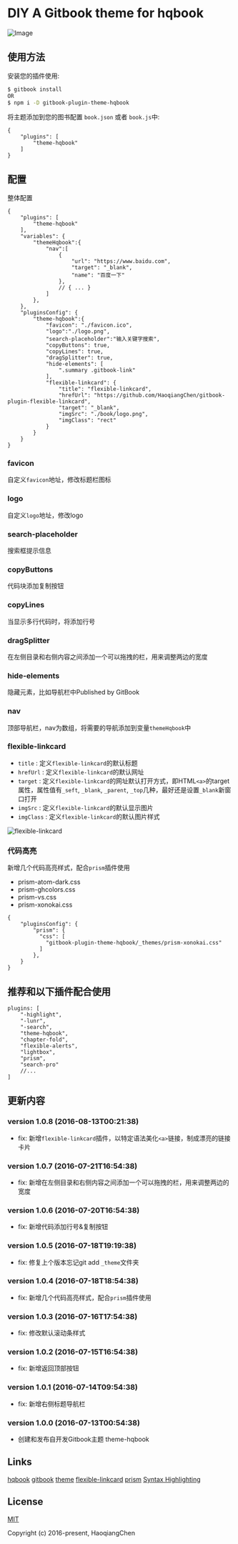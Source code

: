 # DIY A Gitbook theme for hqbook

![Image](https://github.com/HaoqiangChen/gitbook-plugin-theme-hqbook/raw/master/_assets/preview.png)

## 使用方法

安装您的插件使用:

```bash
$ gitbook install
OR
$ npm i -D gitbook-plugin-theme-hqbook
```

将主题添加到您的图书配置 `book.json` 或者 `book.js`中:

```json5
{
    "plugins": [
        "theme-hqbook"
    ]
}
```

## 配置

整体配置

```json5
{
    "plugins": [
        "theme-hqbook"
    ],
    "variables": {
        "themeHqbook":{
            "nav":[
                {
                    "url": "https://www.baidu.com",
                    "target": "_blank",
                    "name": "百度一下"
                },
                // { ... }
            ]
        },
    },
    "pluginsConfig": {
        "theme-hqbook":{
            "favicon": "./favicon.ico",
            "logo":"./logo.png",
            "search-placeholder":"输入关键字搜索",
			"copyButtons": true,
			"copyLines": true,
			"dragSplitter": true,
            "hide-elements": [
                ".summary .gitbook-link"
            ],
            "flexible-linkcard": {
                "title": "flexible-linkcard",
                "hrefUrl": "https://github.com/HaoqiangChen/gitbook-plugin-flexible-linkcard",
                "target": "_blank",
                "imgSrc": "./book/logo.png",
                "imgClass": "rect"
            }
        }
    }
}
```

### favicon
自定义`favicon`地址，修改标题栏图标

### logo
自定义`logo`地址，修改logo

### search-placeholder
搜索框提示信息

### copyButtons
代码块添加复制按钮

### copyLines
当显示多行代码时，将添加行号

### dragSplitter
在左侧目录和右侧内容之间添加一个可以拖拽的栏，用来调整两边的宽度

### hide-elements
隐藏元素，比如导航栏中Published by GitBook

### nav
顶部导航栏，nav为数组，将需要的导航添加到变量`themeHqbook`中

### flexible-linkcard

* `title` : 定义`flexible-linkcard`的默认标题
* `hrefUrl` : 定义`flexible-linkcard`的默认网址
* `target` : 定义`flexible-linkcard`的网址默认打开方式，即HTML`<a>`的target属性，属性值有`_seft`, `_blank`, `_parent`, `_top`几种，最好还是设置`_blank`新窗口打开
* `imgSrc` : 定义`flexible-linkcard`的默认显示图片
* `imgClass` : 定义`flexible-linkcard`的默认图片样式

![flexible-linkcard](https://github.com/HaoqiangChen/gitbook-plugin-theme-hqbook/raw/master/_assets/flexible-linkcard.png)

### 代码高亮

新增几个代码高亮样式，配合`prism`插件使用
* prism-atom-dark.css
* prism-ghcolors.css
* prism-vs.css
* prism-xonokai.css
```json5
{
    "pluginsConfig": {
        "prism": {
          "css": [
            "gitbook-plugin-theme-hqbook/_themes/prism-xonokai.css"
          ]
        },
    }
}
```

## 推荐和以下插件配合使用

```
plugins: [
    "-highlight",
    "-lunr",
    "-search",
    "theme-hqbook",
    "chapter-fold",
    "flexible-alerts",
    "lightbox",
    "prism",
    "search-pro"
    //...
]
```

## 更新内容

### version 1.0.8 (2016-08-13T00:21:38)

* fix: 新增`flexible-linkcard`插件，以特定语法美化`<a>`链接，制成漂亮的链接卡片

### version 1.0.7 (2016-07-21T16:54:38)

* fix: 新增在左侧目录和右侧内容之间添加一个可以拖拽的栏，用来调整两边的宽度

### version 1.0.6 (2016-07-20T16:54:38)

* fix: 新增代码添加行号&复制按钮

### version 1.0.5 (2016-07-18T19:19:38)

* fix: 修复上个版本忘记git add `_theme`文件夹

### version 1.0.4 (2016-07-18T18:54:38)

* fix: 新增几个代码高亮样式，配合`prism`插件使用

### version 1.0.3 (2016-07-16T17:54:38)

* fix: 修改默认滚动条样式

### version 1.0.2 (2016-07-15T16:54:38)

* fix: 新增返回顶部按钮

### version 1.0.1 (2016-07-14T09:54:38)

* fix: 新增右侧标题导航栏

### version 1.0.0 (2016-07-13T00:54:38)

* 创建和发布自开发Gitbook主题 theme-hqbook

## Links

[hqbook](https://github.com/HaoqiangChen/hqbook)
[gitbook](http://gitbook.com/)
[theme](https://github.com/HaoqiangChen/gitbook-plugin-theme-hqbook)
[flexible-linkcard](https://github.com/HaoqiangChen/gitbook-plugin-flexible-linkcard)
[prism](https://github.com/gaearon/gitbook-plugin-prism)
[Syntax Highlighting](https://atelierbram.github.io/syntax-highlighting/prism/demo/)

## License

[MIT](http://opensource.org/licenses/MIT)

Copyright (c) 2016-present, HaoqiangChen

